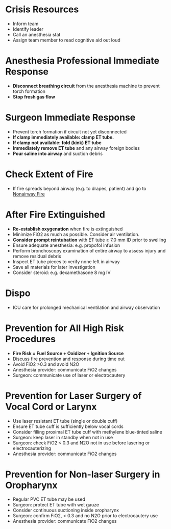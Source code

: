 # Crisis Resources
* Inform team
* Identify leader
* Call an anesthesia stat
* Assign team member to read cognitive aid out loud

# Anesthesia Professional Immediate Response
* **Disconnect breathing circuit** from the anesthesia machine to prevent torch formation
* **Stop fresh gas flow**

# Surgeon Immediate Response
* Prevent torch formation if circuit not yet disconnected
* **If clamp immediately available: clamp ET tube.**
* **If clamp not available: fold (kink) ET tube** 
* **Immediately remove ET tube** and any airway foreign bodies
* **Pour saline into airway** and suction debris

# Check Extent of Fire
* If fire spreads beyond airway (e.g. to drapes, patient) and go to [Nonairway Fire](Fire)

# After Fire Extinguished
* **Re-establish oxygenation** when fire is extinguished
* Minimize FiO2 as much as possible. Consider air ventilation.
* **Consider prompt reintubation** with ET tube ≥ 7.0 mm ID prior to swelling
* Ensure adequate anesthesia: e.g. propofol infusion
* Perform bronchoscopy examination of entire airway to assess injury and remove residual debris
* Inspect ET tube pieces to verify none left in airway
* Save all materials for later investigation
* Consider steroid: e.g. dexamethasone 8 mg IV

# Dispo
* ICU care for prolonged mechanical ventilation and airway observation

# Prevention for All High Risk Procedures
* **Fire Risk = Fuel Source + Oxidizer + Ignition Source**
* Discuss fire prevention and response during time out
* Avoid FiO2 >0.3 and avoid N2O
* Anesthesia provider: communicate FiO2 changes
* Surgeon: communicate use of laser or electrocautery

# Prevention for Laser Surgery of Vocal Cord or Larynx
* Use laser resistant ET tube (single or double cuff)
* Ensure ET tube cuff is sufficiently below vocal cords
* Consider filling proximal ET tube cuff with methylene blue-tinted saline
* Surgeon: keep laser in standby when not in use
* Surgeon: check FiO2 < 0.3 and N2O not in use before lasering or electrocauterizing
* Anesthesia provider: communicate FiO2 changes

# Prevention for Non-laser Surgery in Oropharynx
* Regular PVC ET tube may be used
* Surgeon: protect ET tube with wet gauze
* Consider continuous suctioning inside oropharynx
* Surgeon: confirm FiO2, < 0.3 and no N2O prior to electrocautery use
* Anesthesia provider: communicate FiO2 changes